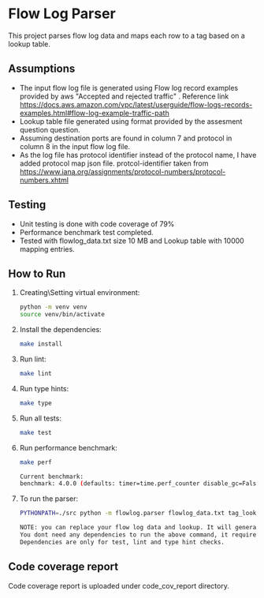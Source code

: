 # Flow Log Parser

This project parses flow log data and maps each row to a tag based on a lookup table.

## Assumptions

- The input flow log file is generated using Flow log record examples provided by aws "Accepted and rejected traffic" . Reference link  https://docs.aws.amazon.com/vpc/latest/userguide/flow-logs-records-examples.html#flow-log-example-traffic-path
- Lookup table file generated using format provided by the assesment question question.
- Assuming destination ports are found in column 7 and protocol in column 8 in the input flow log file.
- As the log file has protocol identifier instead of the protocol name, I have added protocol map json file. protcol-identifier taken from https://www.iana.org/assignments/protocol-numbers/protocol-numbers.xhtml

## Testing
- Unit testing is done with code coverage of 79%
- Performance benchmark test completed.
- Tested with flowlog_data.txt size 10 MB and Lookup table with 10000 mapping entries.


## How to Run

1. Creating\Setting virtual environment:
   ```sh
   python -m venv venv
   source venv/bin/activate

2. Install the dependencies:
   ```sh
   make install

3. Run lint:
   ```sh
   make lint

4. Run type hints:
   ```sh
   make type

5. Run all tests:
   ```sh
   make test

6. Run performance benchmark:
   ```sh
   make perf

   Current benchmark:
   benchmark: 4.0.0 (defaults: timer=time.perf_counter disable_gc=False min_rounds=5 min_time=0.000005 max_time=1.0 calibration_precision=10 warmup=False warmup_iterations=100000)

6. To run the parser:
   ```sh
   PYTHONPATH=./src python -m flowlog.parser flowlog_data.txt tag_lookup.csv
   
   NOTE: you can replace your flow log data and lookup. It will generate output file with tag and combination counts.
   You dont need any dependencies to run the above command, it requires only active virtual environment. 
   Dependencies are only for test, lint and type hint checks.


## Code coverage report
Code coverage report is uploaded under code_cov_report directory.


